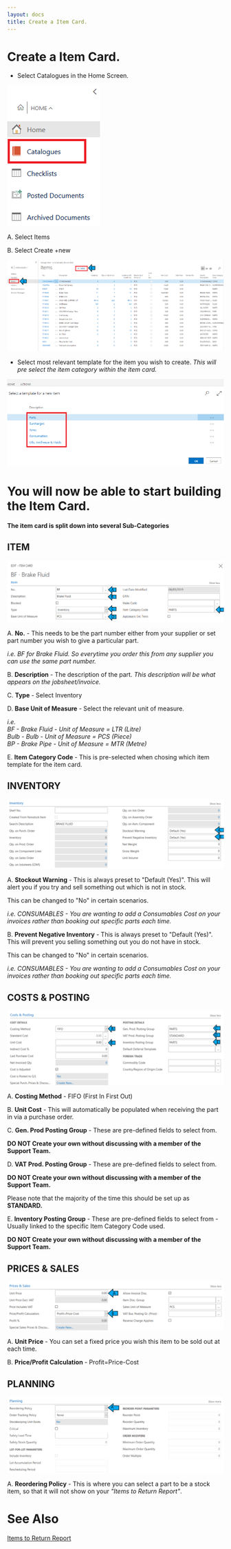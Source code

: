 ```yaml
---
layout: docs
title: Create a Item Card.
---
```


#   Create a Item Card.


*   Select Catalogues in the Home Screen. 

![](media/garagehive-create-a-item-card1.png)

A.  Select Items 

B.  Select Create +new 


![](media/garagehive-create-a-item-card2.png)

*   Select most relevant template for the item you wish to create. *This will pre select the item category within the item card.*

![](media/garagehive-create-a-item-card3.png)

#   You will now be able to start building the Item Card. 
####   The item card is split down into several Sub-Categories 

## ITEM

![](media/garagehive-create-a-item-card4.png)

A. **No.**  - This needs to be the part number either from your supplier or set part number you wish to give a particular part. <br>  

*i.e. BF for Brake Fluid. So everytime you order this from any supplier you can use the same part number.* 

B.  **Description** - The description of the part. *This description will be what appears on the jobsheet/invoice.*

C.  **Type** - Select Inventory 

D.  **Base Unit of Measure** - Select the relevant unit of measure. <br>

*i.e.<br> 
BF - Brake Fluid - Unit of Measure = LTR (Litre)*<br>
*Bulb - Bulb - Unit of Measure = PCS (Piece)* <br>
*BP - Brake Pipe - Unit of Measure = MTR (Metre)*

E.  **Item Category Code** - This is pre-selected when chosing which item template for the item card. 

##  INVENTORY 

![](media/garagehive-create-a-item-card5.png)

A.  **Stockout Warning** - This is always preset to "Default (Yes)". This will alert you if you try and sell something out which is not in stock. 

This can be changed to "No" in certain scenarios. <br> 

*i.e. CONSUMABLES - You are wanting to add a Consumables Cost on your invoices rather than booking out specific parts each time.*

B.  **Prevent Negative Inventory** - This is always preset to "Default (Yes)". This will prevent you selling something out you do not have in stock.

This can be changed to "No" in certain scenarios. <br> 

*i.e. CONSUMABLES - You are wanting to add a Consumables Cost on your invoices rather than booking out specific parts each time.*

##  COSTS & POSTING 

![](media/garagehive-create-a-item-card6.png)

A.  **Costing Method** - FIFO (First In First Out)

B.  **Unit Cost** - This will automatically be populated when receiving the part in via a purchase order. 

C.  **Gen. Prod Posting Group** - These are pre-defined fields to select from. 

**DO NOT Create your own without discussing with a member of the Support Team.**  

D.  **VAT Prod. Posting Group** - These are pre-defined fields to select from. 

**DO NOT Create your own without discussing with a member of the Support Team.**  

Please note that the majority of the time this should be set up as **STANDARD.**

E.  **Inventory Posting Group** - These are pre-defined fields to select from - Usually linked to the specific Item Category Code used. 

**DO NOT Create your own without discussing with a member of the Support Team.**  

##  PRICES & SALES 

![](media/garagehive-create-a-item-card7.png)

A.  **Unit Price**  - You can set a fixed price you wish this item to be sold out at each time. 

B.  **Price/Profit Calculation** - Profit=Price-Cost

##  PLANNING

![](media/garagehive-create-a-item-card8.png)

A.  **Reordering Policy** - This is where you can select a part to be a stock item, so that it will not show on your *"Items to Return Report"*.

 #   See Also 

[Items to Return Report](https://docs.garagehive.co.uk/docs/garagehive-items-to-return.html "Items to Return Report")
















